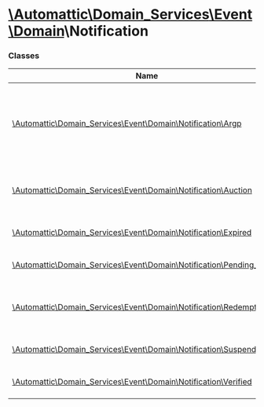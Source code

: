 # [\Automattic](../namespaces/automattic.md)[\Domain_Services](../namespaces/automattic-domain-services.md)[\Event](../namespaces/automattic-domain-services-event.md)[\Domain](../namespaces/automattic-domain-services-event-domain.md)\Notification

### Classes

| Name | Summary |
|------|---------|
| [\Automattic\Domain_Services\Event\Domain\Notification\Argp](../classes/Automattic-Domain-Services-Event-Domain-Notification-Argp.md) | Domain entered the Auto-Renew Grace Period (ARGP) event |
| [\Automattic\Domain_Services\Event\Domain\Notification\Auction](../classes/Automattic-Domain-Services-Event-Domain-Notification-Auction.md) | Domain entered auction phase event |
| [\Automattic\Domain_Services\Event\Domain\Notification\Expired](../classes/Automattic-Domain-Services-Event-Domain-Notification-Expired.md) | Domain expired event |
| [\Automattic\Domain_Services\Event\Domain\Notification\Pending_Delete](../classes/Automattic-Domain-Services-Event-Domain-Notification-Pending-Delete.md) | Domain expired event |
| [\Automattic\Domain_Services\Event\Domain\Notification\Redemption](../classes/Automattic-Domain-Services-Event-Domain-Notification-Redemption.md) | Domain entered redemption period event |
| [\Automattic\Domain_Services\Event\Domain\Notification\Suspended](../classes/Automattic-Domain-Services-Event-Domain-Notification-Suspended.md) | Domain suspended event |
| [\Automattic\Domain_Services\Event\Domain\Notification\Verified](../classes/Automattic-Domain-Services-Event-Domain-Notification-Verified.md) | Domain verified event |
